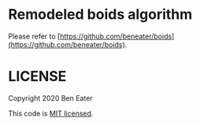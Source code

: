 # Remodeled boids algorithm

Please refer to [https://github.com/beneater/boids](https://github.com/beneater/boids).

# LICENSE

Copyright 2020 Ben Eater

This code is [MIT licensed](http://en.wikipedia.org/wiki/MIT_License).